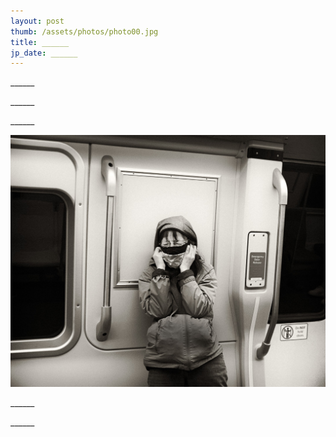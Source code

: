 ```yaml
---
layout: post
thumb: /assets/photos/photo00.jpg
title: ______
jp_date: ______
---
```

<div class="header">
  <p class="title">______</p>
  <p class="date">______</p>
</div>

<p>
______
</p>
<img src="/assets/wo.jpg" alt="">
<p>
______
</p>
<p>
______
</p>
